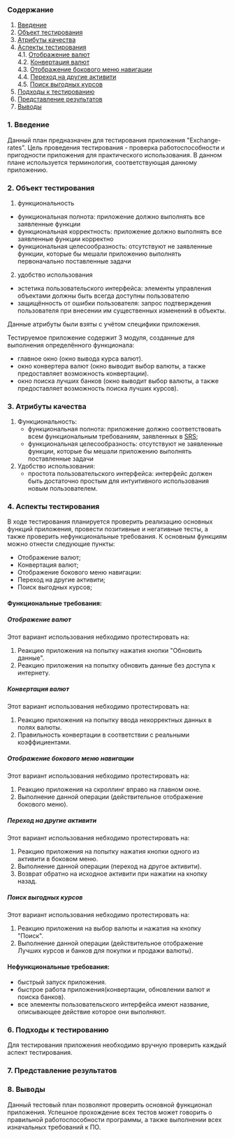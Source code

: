 ### Содержание
  1. [Введение](#1)
  2. [Объект тестирования](#2)
  3. [Атрибуты качества](#3)
  4. [Аспекты тестирования](#4)<br>
    4.1. [Отображение валют](#001)<br>
    4.2. [Конвертация валют](#002)<br>
    4.3. [Отображение бокового меню навигации](#003)<br>
    4.4. [Переход на другие активити](#004)<br>
    4.5. [Поиск выгодных курсов](#005)<br>
  5. [Подходы к тестированию](#5)
  6. [Представление результатов](#6)
  7. [Выводы](#7)


<a name="1"></a>
### 1. Введение
Данный план предназначен для тестирования приложения "Exchange-rates". Цель проведения тестирования - проверка работоспособности и пригодности приложения для практического использования.
В данном плане используется терминология, соответствующая данному приложению.

<a name="2"></a>
### 2. Объект тестирования

1. функциональность
  - функциональная полнота: приложение должно выполнять все заявленные функции
  - функциональная корректность: приложение должно выполнять все заявленные функции корректно
  - функциональная целесообразность: отсутствуют не заявленные функции, которые бы мешали приложению выполнять первоначально поставленные задачи
2. удобство использования
  - эстетика пользовательского интерфейса: элементы управления объектами должны быть всегда доступны пользователю
  - защищённость от ошибки пользователя: запрос подтверждения пользователя при внесении им существенных изменений в объекты.

Данные атрибуты были взяты с учётом специфики приложения.

Тестируемое приложение содержит 3 модуля, созданные для выполнения определённого функционала:
 - главное окно (окно вывода курса валют).
 - окно конвертера валют (окно выводит выбор валюты, а также предоставляет возможность конвертации).
 - окно поиска лучших банков (окно выводит выбор валюты, а также предоставляет возможность поиска лучших курсов).


<a name="3"></a>
### 3. Атрибуты качества
1. Функциональность:
    - функциональная полнота: приложение должно соответствовать всем функциональным требованиям, заявленных в [SRS](https://github.com/Shvingelskiy/Exchange-rates/blob/master/Documents/Project%20Documentation/SRS.md);
    - функциональная целесообразность: отсутствуют не заявленные функции, которые бы мешали приложению выполнять поставленные задачи
2. Удобство использования:
    - простота пользовательского интерфейса: интерфейс должен быть достаточно простым для интуитивного использования новым пользователем.


<a name="4"></a>
### 4. Аспекты тестирования
В ходе тестирования планируется проверить реализацию основных функций приложения, провести позитивные и негативные тесты, а также проверить нефункциональные требования. К основным функциям можно отнести следующие пункты:

- Отображение валют;
- Конвертация валют;
- Отображение бокового меню навигации:
- Переход на другие активити;
- Поиск выгодных курсов;

#### Функциональные требования:

<a name="001"></a>
##### Отображение валют
Этот вариант использования небходимо протестировать на:
1. Реакцию приложения на попытку нажатия кнопки "Обновить данные".
2. Реакцию приложения на попытку обновить данные без доступа к интернету.

<a name="002"></a>
##### Конвертация валют
Этот вариант использования небходимо протестировать на:
1. Реакцию приложения на попытку ввода некорректных данных в полях валюты.
2. Правильность конвертации в соответствии с реальными коэффициентами. 

<a name="003"></a>
##### Отображение бокового меню навигации
Этот вариант использования небходимо протестировать на:
1. Реакцию приложения на скроллинг вправо на главном окне.
2. Выполнение данной операции (действительное отображение бокового меню).

<a name="004"></a>
##### Переход на другие активити  
Этот вариант использования небходимо протестировать на:
1. Реакцию приложения на попытку нажатия кнопки одного из активити в боковом меню.
2. Выполнение данной операции (переход на другое активити).
3. Возврат обратно на исходное активити при нажатии на кнопку назад.

<a name="005"></a>
##### Поиск выгодных курсов
Этот вариант использования небходимо протестировать на:
1. Реакцию приложения на выбор валюты и нажатия на кнопку "Поиск".
2. Выполнение данной операции (действительное отображение Лучших курсов и банков для покупки и продажи валюты).


#### Нефункциональные требования:
- быстрый запуск приложения.
- быстрое работа приложения(конвертации, обновлении валют и поиска банков).
- все элементы пользовательского интерфейса имеют название, описывающее действие которое они выполняют.

<a name="5"></a>
### 6. Подходы к тестированию
Для тестирования приложения необходимо вручную проверить каждый аспект тестирования.

<a name="6"></a>
### 7. Представление результатов



<a name="7"></a>
### 8. Выводы
Данный тестовый план позволяют проверить основной функционал приложения. Успешное прохождение всех тестов может говорить о правильной работоспособности программы, а также выполнении всех изначальных требований к ПО. 